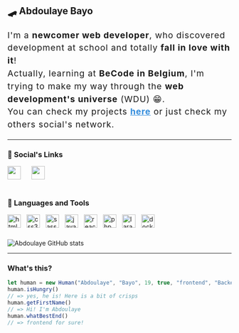 ## 🛹 Abdoulaye Bayo

<p style="line-height: 1.5em; font-size:1.2rem; letter-spacing: 1px;">
I'm a <strong>newcomer web developer</strong>, who discovered development at school and totally <strong>fall in love with it</strong>!<br/>
Actually, learning at <strong>BeCode in Belgium</strong>, I'm trying to make my way through the <strong>web development's universe</strong> (WDU) 😁.<br/>
You can check my projects <strong><a style="color:#328CDC;" href="http://robin.thijsen.net/" target="_blank">here</a></strong> or just check my others social's network.
</p>

***

### 📱 Social's Links
[<img width="30px" style="padding-right:20px;" src="https://cdn.jsdelivr.net/gh/devicons/devicon/icons/linkedin/linkedin-original.svg" />](https://www.linkedin.com/in/abdoulaye-bayo-220502276/)
[<img width="30px" style="padding-right:20px;" src="https://cdn.jsdelivr.net/gh/devicons/devicon/icons/github/github-original.svg" />](https://github.com/Abdoulaye33)

#
### 🧰 Languages and Tools

<img align="left" alt="html5" width="30px" style="padding-right:10px;" src="https://cdn.jsdelivr.net/gh/devicons/devicon/icons/html5/html5-plain.svg" />
<img align="left" alt="css3" width="30px" style="padding-right:10px;" src="https://cdn.jsdelivr.net/gh/devicons/devicon/icons/css3/css3-plain.svg" />
<img align="left" alt="sass" width="30px" style="padding-right:10px;" src="https://cdn.jsdelivr.net/gh/devicons/devicon/icons/sass/sass-original.svg" />
<img align="left" alt="javascript" width="30px" style="padding-right:10px;" src="https://cdn.jsdelivr.net/gh/devicons/devicon/icons/javascript/javascript-plain.svg" />
<img align="left" alt="react" width="30px" style="padding-right:10px;" src="https://cdn.jsdelivr.net/gh/devicons/devicon/icons/react/react-original.svg" />
<img align="left" alt="php" width="30px" style="padding-right:10px;" src="https://cdn.jsdelivr.net/gh/devicons/devicon/icons/php/php-plain.svg" />
<img align="left" alt="laravel" width="30px" style="padding-right:10px;" src="https://cdn.jsdelivr.net/gh/devicons/devicon/icons/laravel/laravel-plain.svg" />
<img align="left" alt="docker" width="30px" style="padding-right:10px;" src="https://cdn.jsdelivr.net/gh/devicons/devicon/icons/docker/docker-plain.svg" />
<br />

#
![Abdoulaye GitHub stats](https://github-readme-stats.vercel.app/api?username=Abdoulaye33&show_icons=ture&theme=prussian)

***

### What's this?
```js
let human = new Human("Abdoulaye", "Bayo", 19, true, "frontend", "Backend")
human.isHungry()
// => yes, he is! Here is a bit of crisps
human.getFirstName()
// => Hi! I'm Abdoulaye
human.whatBestEnd()
// => frontend for sure!
```

